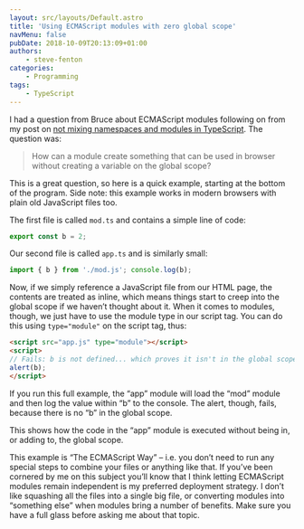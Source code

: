 ```yaml
---
layout: src/layouts/Default.astro
title: 'Using ECMAScript modules with zero global scope'
navMenu: false
pubDate: 2018-10-09T20:13:09+01:00
authors:
    - steve-fenton
categories:
    - Programming
tags:
    - TypeScript
---
```


 I had a question from Bruce about ECMAScript modules following on from my post on [not mixing namespaces and modules in TypeScript](/2017/08/stop-mixing-typescript-modules-and-namespaces/). The question was:

> How can a module create something that can be used in browser without creating a variable on the global scope?

 This is a great question, so here is a quick example, starting at the bottom of the program. Side note: this example works in modern browsers with plain old JavaScript files too.

 The first file is called `mod.ts` and contains a simple line of code:

 ```typescript
export const b = 2;
```

 Our second file is called `app.ts` and is similarly small:

 ```typescript
import { b } from './mod.js'; console.log(b);
```

 Now, if we simply reference a JavaScript file from our HTML page, the contents are treated as inline, which means things start to creep into the global scope if we haven’t thought about it. When it comes to modules, though, we just have to use the module type in our script tag. You can do this using `type="module"` on the script tag, thus:

 ```html
<script src="app.js" type="module"></script>
<script>
// Fails: b is not defined... which proves it isn't in the global scope
alert(b);
</script>
```

If you run this full example, the “app” module will load the “mod” module and then log the value within “b” to the console. The alert, though, fails, because there is no “b” in the global scope.

This shows how the code in the “app” module is executed without being in, or adding to, the global scope.

This example is “The ECMAScript Way” – i.e. you don’t need to run any special steps to combine your files or anything like that. If you’ve been cornered by me on this subject you’ll know that I think letting ECMAScript modules remain independent is my preferred deployment strategy. I don’t like squashing all the files into a single big file, or converting modules into “something else” when modules bring a number of benefits. Make sure you have a full glass before asking me about that topic.